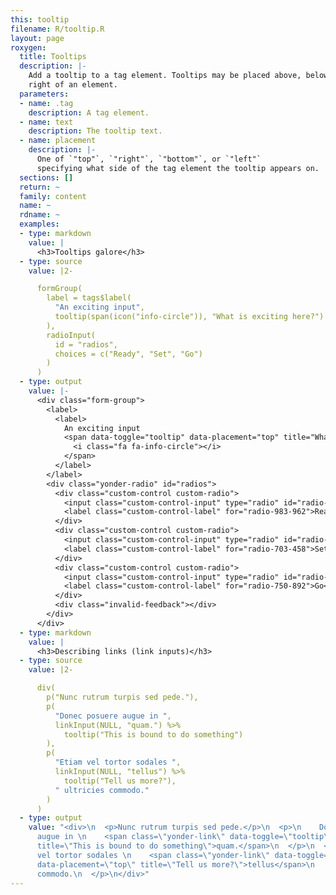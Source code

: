 ```yaml
---
this: tooltip
filename: R/tooltip.R
layout: page
roxygen:
  title: Tooltips
  description: |-
    Add a tooltip to a tag element. Tooltips may be placed above, below, left, or
    right of an element.
  parameters:
  - name: .tag
    description: A tag element.
  - name: text
    description: The tooltip text.
  - name: placement
    description: |-
      One of `"top"`, `"right"`, `"bottom"`, or `"left"`
      specifying what side of the tag element the tooltip appears on.
  sections: []
  return: ~
  family: content
  name: ~
  rdname: ~
  examples:
  - type: markdown
    value: |
      <h3>Tooltips galore</h3>
  - type: source
    value: |2-

      formGroup(
        label = tags$label(
          "An exciting input",
          tooltip(span(icon("info-circle")), "What is exciting here?")
        ),
        radioInput(
          id = "radios",
          choices = c("Ready", "Set", "Go")
        )
      )
  - type: output
    value: |-
      <div class="form-group">
        <label>
          <label>
            An exciting input
            <span data-toggle="tooltip" data-placement="top" title="What is exciting here?">
              <i class="fa fa-info-circle"></i>
            </span>
          </label>
        </label>
        <div class="yonder-radio" id="radios">
          <div class="custom-control custom-radio">
            <input class="custom-control-input" type="radio" id="radio-983-962" name="radios" data-value="Ready" checked/>
            <label class="custom-control-label" for="radio-983-962">Ready</label>
          </div>
          <div class="custom-control custom-radio">
            <input class="custom-control-input" type="radio" id="radio-703-458" name="radios" data-value="Set"/>
            <label class="custom-control-label" for="radio-703-458">Set</label>
          </div>
          <div class="custom-control custom-radio">
            <input class="custom-control-input" type="radio" id="radio-750-892" name="radios" data-value="Go"/>
            <label class="custom-control-label" for="radio-750-892">Go</label>
          </div>
          <div class="invalid-feedback"></div>
        </div>
      </div>
  - type: markdown
    value: |
      <h3>Describing links (link inputs)</h3>
  - type: source
    value: |2-

      div(
        p("Nunc rutrum turpis sed pede."),
        p(
          "Donec posuere augue in ",
          linkInput(NULL, "quam.") %>%
            tooltip("This is bound to do something")
        ),
        p(
          "Etiam vel tortor sodales ",
          linkInput(NULL, "tellus") %>%
            tooltip("Tell us more?"),
          " ultricies commodo."
        )
      )
  - type: output
    value: "<div>\n  <p>Nunc rutrum turpis sed pede.</p>\n  <p>\n    Donec posuere
      augue in \n    <span class=\"yonder-link\" data-toggle=\"tooltip\" data-placement=\"top\"
      title=\"This is bound to do something\">quam.</span>\n  </p>\n  <p>\n    Etiam
      vel tortor sodales \n    <span class=\"yonder-link\" data-toggle=\"tooltip\"
      data-placement=\"top\" title=\"Tell us more?\">tellus</span>\n     ultricies
      commodo.\n  </p>\n</div>"
---
```

